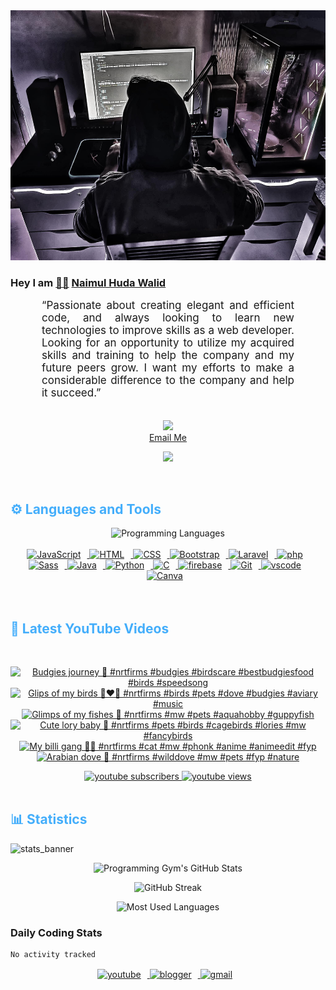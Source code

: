 <!-- ![github_cover_banner](https://www.digitalsolutionservices.com/img/services/web%20development.gif)-->

<div align="center" style="display:block;">
    <img height="400px" width="100%" alt="github cover banner" src="https://raw.githubusercontent.com/NaimulHudaWalid/NaimulHudaWalid/main/272276268_3114779035434264_920860974401480824_n.jpg"/> 
</div>

### Hey I am [👨🏻‍][facebook] [Naimul Huda Walid][youtube]



<p align:"center" style="text-align: justify; margin: 0 50px; font-size: 17px;" >
   “Passionate about creating elegant and efficient code, and always looking to learn new technologies to improve skills as a web developer. Looking for an opportunity to utilize my acquired skills and training to help the company and my future peers grow. I want my efforts to make a considerable difference to the company and help it succeed.”
<br>
<br>
<div align="center">

![](https://visitor-badge.glitch.me/badge?page_id=NaimulHudaWalid)
    <br />
[Email Me](mailto:dev.naimulhuda@gmail.com)
</div>
</p>
<!-- Typing SVG by DenverCoder1 - https://github.com/DenverCoder1/readme-typing-svg -->
<p align="center">
<!--   <a href="https://github.com/DenverCoder1/readme-typing-svg"> -->
    <img src="https://readme-typing-svg.herokuapp.com?color=E22FE4&width=380&height=45&lines=Open-Source+Enthusiast;Learning+In+Public;Empowering+Others;Nice+To+Meet+You+...&center=true"></a>

</p>
<br>
<!-- Languages and Tools -->

<h2 style="color: #44AEFB">⚙️ Languages and Tools</h2>
<div align="center" style="display:block;">
    <img width="100px" alt="Programming Languages" src="https://user-images.githubusercontent.com/78341798/194531121-47b0119a-ce00-439d-b586-125f86acb098.png"/> 
</div>
<br>   
<!-- Icons Resources -->
<!-- https://devicon.dev/ -->
<!-- https://cdn.jsdelivr.net/npm/simple-icons@v3/icons/ -->
<div align="center">
  <a href="https://developer.mozilla.org/en-US/docs/Web/JavaScript" target="_blank" rel="noreferrer">
      <img  alt="JavaScript" height="50px" style="padding-right:10px;" src="https://cdn.jsdelivr.net/gh/devicons/devicon/icons/javascript/javascript-plain.svg"/>
  </a>
  
 
  <a href="https://developer.mozilla.org/en-US/docs/Web/HTML" target="_blank" rel="noreferrer">
      <img  alt="HTML" height="50px" style="padding-right:10px;" src="https://cdn.jsdelivr.net/gh/devicons/devicon/icons/html5/html5-original.svg"/>
  </a>
  <a href="https://developer.mozilla.org/en-US/docs/Web/CSS" target="_blank" rel="noreferrer">
      <img  alt="CSS" height="50px" style="padding-right:10px;" src="https://cdn.jsdelivr.net/gh/devicons/devicon/icons/css3/css3-original.svg"/>
  </a>
  <a href="https://getbootstrap.com/" target="_blank" rel="noreferrer">
      <img  alt="Bootstrap" height="50px" style="padding-right:10px;" src="https://cdn.jsdelivr.net/gh/devicons/devicon/icons/bootstrap/bootstrap-original.svg"/>
  </a> 
  <a href="https://laravel.com/" target="_blank" rel="noreferrer">
      <img  alt="Laravel" height="50px" style="padding-right:10px;" src="https://cdn.jsdelivr.net/gh/devicons/devicon/icons/laravel/laravel-plain.svg"/>
  </a>
  <a href="https://www.php.net/" target="_blank" rel="noreferrer">
      <img  alt="php" height="50px" style="padding-right:10px;" src="https://cdn.jsdelivr.net/gh/devicons/devicon/icons/php/php-original.svg"/>
  </a>
  <a href="https://sass-lang.com/" target="_blank" rel="noreferrer">
      <img  alt="Sass" height="50px" style="padding-right:10px;" src="https://cdn.jsdelivr.net/gh/devicons/devicon/icons/sass/sass-original.svg"/>
  </a>
  <a href="https://www.java.com/en/" target="_blank" rel="noreferrer">
      <img  alt="Java" height="50px" style="padding-right:10px;" src="https://cdn.jsdelivr.net/gh/devicons/devicon/icons/java/java-original.svg"/>
  </a>    
  <a href="https://www.python.org/" target="_blank" rel="noreferrer">
      <img  alt="Python" height="50px" style="padding-right:10px;" src="https://cdn.jsdelivr.net/gh/devicons/devicon/icons/python/python-original.svg"/>
  </a>
  <a href="https://www.cprogramming.com/" target="_blank" rel="noreferrer">
      <img  alt="C" height="50px" style="padding-right:10px;" src="https://cdn.jsdelivr.net/gh/devicons/devicon/icons/c/c-original.svg"/>
  </a>
  
  <a href="https://firebase.google.com/" target="_blank" rel="noreferrer">
      <img  alt="firebase" height="50px" style="padding-right:10px;" src="https://cdn.jsdelivr.net/gh/devicons/devicon/icons/firebase/firebase-plain.svg"/>
  </a>
 
  <a href="https://git-scm.com/" target="_blank" rel="noreferrer">
      <img  alt="Git" height="50px" style="padding-right:10px;" src="https://cdn.jsdelivr.net/gh/devicons/devicon/icons/git/git-original.svg"/>
  </a>
  
  <a href="https://code.visualstudio.com/" target="_blank" rel="noreferrer">
      <img  alt="vscode" height="50px" style="padding-right:10px;"src="https://cdn.jsdelivr.net/gh/devicons/devicon/icons/vscode/vscode-original.svg"/>
  </a>
  <a href="https://www.canva.com/" target="_blank" rel="noreferrer">
      <img  alt="Canva" height="50px" style="padding-right:10px;" src="https://cdn.jsdelivr.net/gh/devicons/devicon/icons/canva/canva-original.svg"/> 
  </a>
</div>
<br>
<br>

<!-- Latest YouTube Videos -->

<h2 style="color: #44AEFB">🎦 Latest YouTube Videos</h2>
<br />

<!-- Resource/Reference: https://github.com/DenverCoder1/github-readme-youtube-cards -->
<div class="youtube videos cards" align="center">

<!-- BEGIN YOUTUBE-CARDS -->
[![Budgies journey 🖤 #nrtfirms #budgies #birdscare #bestbudgiesfood #birds #speedsong](https://ytcards.demolab.com/?id=a2Xne7UOQRU&title=Budgies+journey+%F0%9F%96%A4+%23nrtfirms+%23budgies+%23birdscare+%23bestbudgiesfood+%23birds+%23speedsong&lang=en&timestamp=1757906230&background_color=%230d1117&title_color=%23ffffff&stats_color=%23dedede&max_title_lines=1&width=250&border_radius=5 "Budgies journey 🖤 #nrtfirms #budgies #birdscare #bestbudgiesfood #birds #speedsong")](https://www.youtube.com/shorts/a2Xne7UOQRU)
[![Glips of my birds 🖤❤️‍🔥 #nrtfirms #birds #pets #dove #budgies #aviary #music](https://ytcards.demolab.com/?id=soDEQcC6cq8&title=Glips+of+my+birds+%F0%9F%96%A4%E2%9D%A4%EF%B8%8F%E2%80%8D%F0%9F%94%A5+%23nrtfirms+%23birds+%23pets+%23dove+%23budgies+%23aviary+%23music&lang=en&timestamp=1757830003&background_color=%230d1117&title_color=%23ffffff&stats_color=%23dedede&max_title_lines=1&width=250&border_radius=5 "Glips of my birds 🖤❤️‍🔥 #nrtfirms #birds #pets #dove #budgies #aviary #music")](https://www.youtube.com/shorts/soDEQcC6cq8)
[![Glimps of my fishes 🖤 #nrtfirms #mw #pets #aquahobby #guppyfish](https://ytcards.demolab.com/?id=zV0LdbqHUio&title=Glimps+of+my+fishes+%F0%9F%96%A4+%23nrtfirms+%23mw+%23pets+%23aquahobby+%23guppyfish&lang=en&timestamp=1757728323&background_color=%230d1117&title_color=%23ffffff&stats_color=%23dedede&max_title_lines=1&width=250&border_radius=5 "Glimps of my fishes 🖤 #nrtfirms #mw #pets #aquahobby #guppyfish")](https://www.youtube.com/shorts/zV0LdbqHUio)
[![Cute lory baby 🖤 #nrtfirms #pets #birds #cagebirds #lories #mw #fancybirds](https://ytcards.demolab.com/?id=anTk8qMeGm0&title=Cute+lory+baby+%F0%9F%96%A4+%23nrtfirms+%23pets+%23birds+%23cagebirds+%23lories+%23mw+%23fancybirds&lang=en&timestamp=1757464001&background_color=%230d1117&title_color=%23ffffff&stats_color=%23dedede&max_title_lines=1&width=250&border_radius=5 "Cute lory baby 🖤 #nrtfirms #pets #birds #cagebirds #lories #mw #fancybirds")](https://www.youtube.com/shorts/anTk8qMeGm0)
[![My billi gang 🖤😂 #nrtfirms #cat #mw  #phonk #anime #animeedit #fyp](https://ytcards.demolab.com/?id=yy_Pl8Ms4-g&title=My+billi+gang+%F0%9F%96%A4%F0%9F%98%82+%23nrtfirms+%23cat+%23mw++%23phonk+%23anime+%23animeedit+%23fyp&lang=en&timestamp=1757379340&background_color=%230d1117&title_color=%23ffffff&stats_color=%23dedede&max_title_lines=1&width=250&border_radius=5 "My billi gang 🖤😂 #nrtfirms #cat #mw  #phonk #anime #animeedit #fyp")](https://www.youtube.com/shorts/yy_Pl8Ms4-g)
[![Arabian dove 🖤 #nrtfirms #wilddove #mw #pets #fyp #nature](https://ytcards.demolab.com/?id=EBVxbSATaZw&title=Arabian+dove+%F0%9F%96%A4+%23nrtfirms+%23wilddove+%23mw+%23pets+%23fyp+%23nature&lang=en&timestamp=1757304205&background_color=%230d1117&title_color=%23ffffff&stats_color=%23dedede&max_title_lines=1&width=250&border_radius=5 "Arabian dove 🖤 #nrtfirms #wilddove #mw #pets #fyp #nature")](https://www.youtube.com/shorts/EBVxbSATaZw)
<!-- END YOUTUBE-CARDS -->
</div>

<!-- Begin Youtube Buttons -->
<!-- Resource/Reference:  https://github.com/DenverCoder1/custom-icon-badges -->
<div class="youtube buttons" align="center">
    <a href="https://www.youtube.com/channel/UCa3YaFwzSII0kKg3Nads2dQ"  target="_blank">
        <img alt="youtube subscribers" src="https://img.shields.io/youtube/channel/subscribers/UCa3YaFwzSII0kKg3Nads2dQ?logo=youtube&logoColor=red&style=for-the-badge"/>
    </a> 
    <a href="https://www.youtube.com/channel/UCa3YaFwzSII0kKg3Nads2dQ"  target="_blank">
        <img alt="youtube views" src="https://custom-icon-badges.demolab.com/youtube/channel/views/UCa3YaFwzSII0kKg3Nads2dQ?color=%23E05D44&logo=eye&logoColor=white&style=for-the-badge&labelColor=#555555"/>
    </a> 
</div>
<br>
<!-- End Youtube Buttons -->

<!-- Statistics -->

<h2 style="color: #44AEFB">📊 Statistics</h2>

![stats_banner](https://user-images.githubusercontent.com/78341798/194534778-d662496c-ae00-4e8d-ae9b-b90912054e7f.gif)

<!-- Begin Stats Cards -->
<!-- Resources:  -->
<!-- Github & Languages Stats: https://github.com/naimul15-12090/github-readme-stats --> 
<!-- Streak Stats: https://github.com/denvercoder1/github-readme-streak-stats -->
<!-- Change the value after ?username= to your GitHub username. -->
<div class="stats" align="center">

![Programming Gym's GitHub Stats](https://github-readme-stats.vercel.app/api?username=NaimulHudaWalid&hide=stars&count_private=true&show_icons=true&theme=algolia&border_radius=20)

![GitHub Streak](https://streak-stats.demolab.com?user=NaimulHudaWalid&count_private=true&theme=algolia&border_radius=22)

![Most Used Languages](https://github-readme-stats.vercel.app/api/top-langs/?username=NaimulHudaWalid&langs_count=8&layout=compact&show_icons=true&theme=algolia&border_radius=20)
    
<!-- ![Top Langs](https://github-readme-stats.vercel.app/api/top-langs/?username=naimul15-12090&langs_count=8) -->
<!-- [![Top Langs](https://github-readme-stats.vercel.app/api/top-langs/?username=naimul15-12090&layout=compact)](https://github.com/anuraghazra/github-readme-stats)
 -->
    
</div>
<!--  End Stats Cards -->



### Daily Coding Stats
<!--START_SECTION:waka-->

```txt
No activity tracked
```

<!--END_SECTION:waka-->
<!-- Begin Footer -->
<!-- Icons Resources -->
<!-- https://devicon.dev/ -->
<div class="footer" align="center" style="margin:15px;">
    <a href="https://www.youtube.com/channel/UCa3YaFwzSII0kKg3Nads2dQ" target="_blank">
        <img  style="margin:0 10px 10px 0;" src="https://user-images.githubusercontent.com/78341798/194531650-698ef1b1-9cbd-4b4f-96ef-5a2ec4b5d7e6.svg" alt="youtube" width="40px"/>
    </a>
    <a href="https://www.linkedin.com/in/naimulhudawalid/" target="_blank">
        <img style="margin:0 10px 10px 0;" src="https://user-images.githubusercontent.com/78341798/194531458-b5dfeb1b-bad5-4dfa-909a-2e402262db9a.svg" alt="blogger" width="40px"/>
    </a>
    <a href="mailto:dev.naimulhuda@gmail.com" target="_blank">
        <img style="margin:0 10px 10px 0;" src="https://user-images.githubusercontent.com/78341798/194531383-ddb2b774-5bb9-491c-b601-4a4a7d9792fb.svg" alt="gmail" width="40px"/>
    </a>
</div>
<!-- End Footer -->

[youtube]: https://www.youtube.com/channel/UCa3YaFwzSII0kKg3Nads2dQ
[facebook]: https://www.facebook.com/profile.php?id=100007065945838
